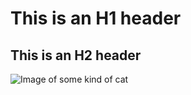 # This is an H1 header
## This is an H2 header

![Image of some kind of cat](https://octodex.github.com/images/yaktocat.png)
